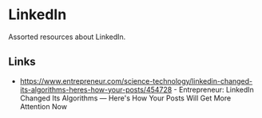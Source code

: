 # LinkedIn

Assorted resources about LinkedIn.

## Links

- https://www.entrepreneur.com/science-technology/linkedin-changed-its-algorithms-heres-how-your-posts/454728 - Entrepreneur: LinkedIn Changed Its Algorithms — Here's How Your Posts Will Get More Attention Now
